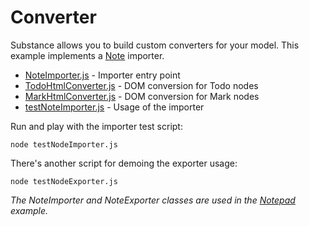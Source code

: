 # Converter

Substance allows you to build custom converters for your model. This example implements a [Note](../note) importer.

- [NoteImporter.js](NoteImporter.js) - Importer entry point
- [TodoHtmlConverter.js](TodoHtmlConverter.js) - DOM conversion for Todo nodes
- [MarkHtmlConverter.js](MarkHtmlConverter.js) - DOM conversion for Mark nodes
- [testNoteImporter.js](testNoteImporter.js) - Usage of the importer

Run and play with the importer test script:

```
node testNodeImporter.js
```

There's another script for demoing the exporter usage:

```
node testNodeExporter.js
```

*The NoteImporter and NoteExporter classes are used in the [Notepad](../notepad) example.*
